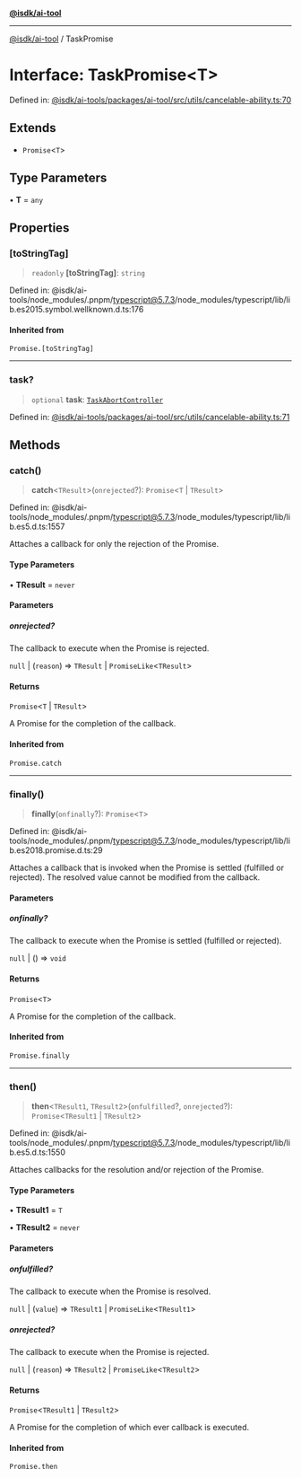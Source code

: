 [**@isdk/ai-tool**](../README.md)

***

[@isdk/ai-tool](../globals.md) / TaskPromise

# Interface: TaskPromise\<T\>

Defined in: [@isdk/ai-tools/packages/ai-tool/src/utils/cancelable-ability.ts:70](https://github.com/isdk/ai-tool.js/blob/209a87173b5eabb2f81db6ea9a6784f34c24e271/src/utils/cancelable-ability.ts#L70)

## Extends

- `Promise`\<`T`\>

## Type Parameters

• **T** = `any`

## Properties

### \[toStringTag\]

> `readonly` **\[toStringTag\]**: `string`

Defined in: @isdk/ai-tools/node\_modules/.pnpm/typescript@5.7.3/node\_modules/typescript/lib/lib.es2015.symbol.wellknown.d.ts:176

#### Inherited from

`Promise.[toStringTag]`

***

### task?

> `optional` **task**: [`TaskAbortController`](../classes/TaskAbortController.md)

Defined in: [@isdk/ai-tools/packages/ai-tool/src/utils/cancelable-ability.ts:71](https://github.com/isdk/ai-tool.js/blob/209a87173b5eabb2f81db6ea9a6784f34c24e271/src/utils/cancelable-ability.ts#L71)

## Methods

### catch()

> **catch**\<`TResult`\>(`onrejected`?): `Promise`\<`T` \| `TResult`\>

Defined in: @isdk/ai-tools/node\_modules/.pnpm/typescript@5.7.3/node\_modules/typescript/lib/lib.es5.d.ts:1557

Attaches a callback for only the rejection of the Promise.

#### Type Parameters

• **TResult** = `never`

#### Parameters

##### onrejected?

The callback to execute when the Promise is rejected.

`null` | (`reason`) => `TResult` \| `PromiseLike`\<`TResult`\>

#### Returns

`Promise`\<`T` \| `TResult`\>

A Promise for the completion of the callback.

#### Inherited from

`Promise.catch`

***

### finally()

> **finally**(`onfinally`?): `Promise`\<`T`\>

Defined in: @isdk/ai-tools/node\_modules/.pnpm/typescript@5.7.3/node\_modules/typescript/lib/lib.es2018.promise.d.ts:29

Attaches a callback that is invoked when the Promise is settled (fulfilled or rejected). The
resolved value cannot be modified from the callback.

#### Parameters

##### onfinally?

The callback to execute when the Promise is settled (fulfilled or rejected).

`null` | () => `void`

#### Returns

`Promise`\<`T`\>

A Promise for the completion of the callback.

#### Inherited from

`Promise.finally`

***

### then()

> **then**\<`TResult1`, `TResult2`\>(`onfulfilled`?, `onrejected`?): `Promise`\<`TResult1` \| `TResult2`\>

Defined in: @isdk/ai-tools/node\_modules/.pnpm/typescript@5.7.3/node\_modules/typescript/lib/lib.es5.d.ts:1550

Attaches callbacks for the resolution and/or rejection of the Promise.

#### Type Parameters

• **TResult1** = `T`

• **TResult2** = `never`

#### Parameters

##### onfulfilled?

The callback to execute when the Promise is resolved.

`null` | (`value`) => `TResult1` \| `PromiseLike`\<`TResult1`\>

##### onrejected?

The callback to execute when the Promise is rejected.

`null` | (`reason`) => `TResult2` \| `PromiseLike`\<`TResult2`\>

#### Returns

`Promise`\<`TResult1` \| `TResult2`\>

A Promise for the completion of which ever callback is executed.

#### Inherited from

`Promise.then`
